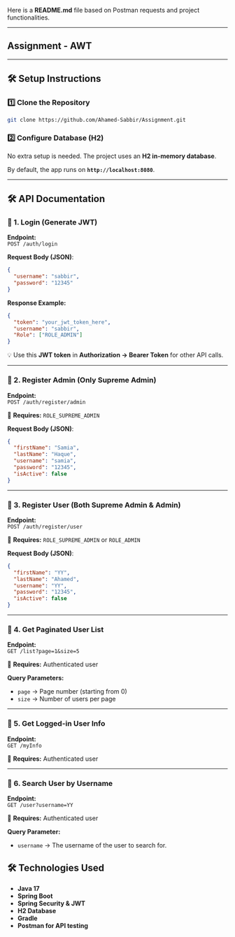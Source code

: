 Here is a **README.md** file based on Postman requests and project functionalities.  

---

## **Assignment - AWT**
---

## **🛠 Setup Instructions**
### **1️⃣ Clone the Repository**
```bash
git clone https://github.com/Ahamed-Sabbir/Assignment.git
```

### **2️⃣ Configure Database (H2)**
No extra setup is needed. The project uses an **H2 in-memory database**.

By default, the app runs on **`http://localhost:8080`**.

---

## **🛠 API Documentation**

### **🔹 1. Login (Generate JWT)**
**Endpoint:**  
`POST /auth/login`

**Request Body (JSON)**:
```json
{
  "username": "sabbir",
  "password": "12345"
}
```
**Response Example:**
```json
{
  "token": "your_jwt_token_here",
  "username": "sabbir",
  "Role": ["ROLE_ADMIN"]
}
```
💡 Use this **JWT token** in **Authorization → Bearer Token** for other API calls.

---

### **🔹 2. Register Admin (Only Supreme Admin)**
**Endpoint:**  
`POST /auth/register/admin`

🔐 **Requires:** `ROLE_SUPREME_ADMIN`

**Request Body (JSON)**:
```json
{
  "firstName": "Samia",
  "lastName": "Haque",
  "username": "samia",
  "password": "12345",
  "isActive": false
}
```

---

### **🔹 3. Register User (Both Supreme Admin & Admin)**
**Endpoint:**  
`POST /auth/register/user`

🔐 **Requires:** `ROLE_SUPREME_ADMIN` or `ROLE_ADMIN`

**Request Body (JSON)**:
```json
{
  "firstName": "YY",
  "lastName": "Ahamed",
  "username": "YY",
  "password": "12345",
  "isActive": false
}
```

---

### **🔹 4. Get Paginated User List**
**Endpoint:**  
`GET /list?page=1&size=5`

🔐 **Requires:** Authenticated user

**Query Parameters:**
- `page` → Page number (starting from 0)
- `size` → Number of users per page

---

### **🔹 5. Get Logged-in User Info**
**Endpoint:**  
`GET /myInfo`

🔐 **Requires:** Authenticated user

---

### **🔹 6. Search User by Username**
**Endpoint:**  
`GET /user?username=YY`

🔐 **Requires:** Authenticated user

**Query Parameter:**
- `username` → The username of the user to search for.

## **🛠 Technologies Used**
- **Java 17**
- **Spring Boot**
- **Spring Security & JWT**
- **H2 Database**
- **Gradle**
- **Postman for API testing**
